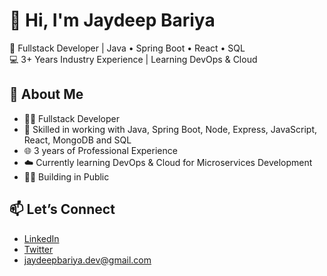 # 👋 Hi, I'm Jaydeep Bariya

🎯 Fullstack Developer | Java • Spring Boot • React • SQL  
💻 3+ Years Industry Experience | Learning DevOps & Cloud

## 🌱 About Me

- 🧑‍💻 Fullstack Developer  
- 🔧 Skilled in working with Java, Spring Boot, Node, Express, JavaScript, React, MongoDB and SQL
- 🌐 3 years of Professional Experience
- ☁️ Currently learning DevOps & Cloud for Microservices Development
- 🧑‍💻 Building in Public


## 📫 Let’s Connect

- [LinkedIn](https://linkedin.com/in/jaydeepbariya)  
- [Twitter](https://twitter.com/jbariya_dev)  
- jaydeepbariya.dev@gmail.com

